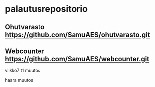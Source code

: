 # palautusrepositorio
## Ohutvarasto https://github.com/SamuAES/ohutvarasto.git
## Webcounter https://github.com/SamuAES/webcounter.git

viikko7 t1 muutos

haara muutos